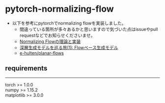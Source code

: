 # pytorch-normalizing-flow

- 以下を参考にpytorchでnormalizing flowを実装しました。
  - 間違っている箇所が多々あるかと思いますので気づいた点はissueやpull requestなどでお知らせくださいませ。
  - [Normalizing Flowの理論と実装](https://qiita.com/opeco17/items/62192b4dd1cd9cbaa170)
  - [深層生成モデルを巡る旅(1): Flowベース生成モデル](https://qiita.com/shionhonda/items/0fb7f91a150dff604cc5)
  - [e-hulten/planar-flows](https://github.com/e-hulten/planar-flows/blob/master/utils.py)

## requirements
---
torch >= 1.0.0<br>
numpy >= 1.15.2<br>
matplotlib >= 3.0.0